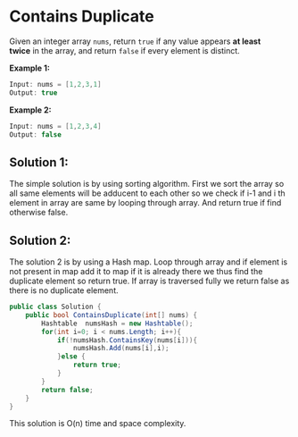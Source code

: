 # Contains Duplicate

Given an integer array `nums`, return `true` if any value appears **at least twice** in the array, and return `false` if every element is distinct.

**Example 1:**

```csharp
Input: nums = [1,2,3,1]
Output: true
```

**Example 2:**

```csharp
Input: nums = [1,2,3,4]
Output: false
```

## Solution 1:

The simple solution is by using sorting algorithm. First we sort the array so all same elements will be adducent to each other so we check if i-1 and i th element in array are same by looping through array. And return true if find otherwise false.

## Solution 2:

The solution 2 is by using a Hash map. Loop through array and if element is not present in map add it to map if it is already there we thus find the duplicate element so return true. If array is traversed fully we return false as there is no duplicate element.

```csharp
public class Solution {
    public bool ContainsDuplicate(int[] nums) {
        Hashtable  numsHash = new Hashtable();
        for(int i=0; i < nums.Length; i++){
            if(!numsHash.ContainsKey(nums[i])){
                numsHash.Add(nums[i],i);
            }else {
                return true;
            }            
        }
        return false;
    }
}
```

This solution is O(n) time and space complexity.
